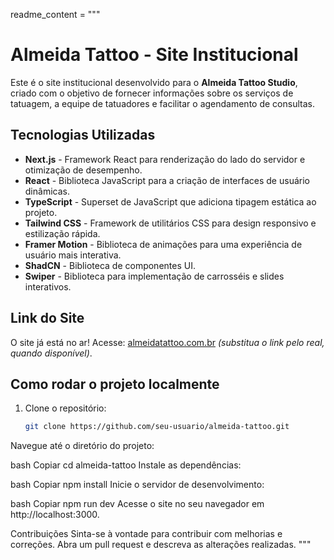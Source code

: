 readme_content = """
# Almeida Tattoo - Site Institucional

Este é o site institucional desenvolvido para o **Almeida Tattoo Studio**, criado com o objetivo de fornecer informações sobre os serviços de tatuagem, a equipe de tatuadores e facilitar o agendamento de consultas. 

## Tecnologias Utilizadas

- **Next.js** - Framework React para renderização do lado do servidor e otimização de desempenho.
- **React** - Biblioteca JavaScript para a criação de interfaces de usuário dinâmicas.
- **TypeScript** - Superset de JavaScript que adiciona tipagem estática ao projeto.
- **Tailwind CSS** - Framework de utilitários CSS para design responsivo e estilização rápida.
- **Framer Motion** - Biblioteca de animações para uma experiência de usuário mais interativa.
- **ShadCN** - Biblioteca de componentes UI.
- **Swiper** - Biblioteca para implementação de carrosséis e slides interativos.

## Link do Site

O site já está no ar! Acesse: [almeidatattoo.com.br](#) *(substitua o link pelo real, quando disponível)*.

## Como rodar o projeto localmente

1. Clone o repositório:
   ```bash
   git clone https://github.com/seu-usuario/almeida-tattoo.git
Navegue até o diretório do projeto:

bash
Copiar
cd almeida-tattoo
Instale as dependências:

bash
Copiar
npm install
Inicie o servidor de desenvolvimento:

bash
Copiar
npm run dev
Acesse o site no seu navegador em http://localhost:3000.

Contribuições
Sinta-se à vontade para contribuir com melhorias e correções. Abra um pull request e descreva as alterações realizadas. """
